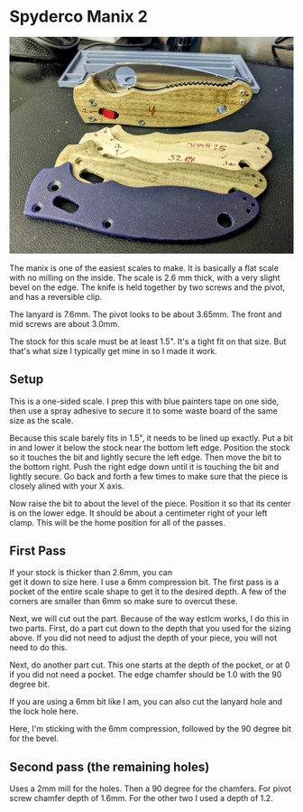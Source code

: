 # Spyderco Manix 2

![spyderco manix 2](https://raw.githubusercontent.com/ferrance/open-scales-project/main/spyderco-manix/images/manix-in-progress.jpg)

The manix is one of the easiest scales to make. It is basically a flat
scale with no milling on the inside. The scale is 2.6 mm thick, with
a very slight bevel on the edge. The knife is held together by two screws
and the pivot, and has a reversible clip.

The lanyard is 7.6mm. The pivot looks to be about 3.65mm.
The front and mid screws are about 3.0mm.

The stock for this scale must be at least 1.5". It's a tight 
fit on that size. But that's what size I typically get mine in
so I made it work.

## Setup

This is a one-sided scale. I prep this with blue painters
tape on one side, then use a spray adhesive to secure it 
to some waste board of the same size as the scale.

Because this scale barely fits in 1.5", it needs to be lined
up exactly. Put a bit in and lower it below the stock near the
bottom left edge. Position the stock so it touches the bit and 
lightly secure the left edge. Then move the bit to the 
bottom right. Push the right edge down until it is touching the
bit and lightly secure. Go back and forth a few times to make
sure that the piece is closely alined with your X axis.

Now raise the bit to about the level of the piece. Position it
so that its center is on the lower edge. It should be about a
centimeter right of your left clamp. This will be the home
position for all of the passes.

## First Pass

If your stock is thicker than 2.6mm, you can  
get it down to size here. I use a 6mm compression bit. The first pass 
is a pocket of the entire scale shape to get it to the desired 
depth. A few of the corners are smaller than 6mm so make sure
to overcut these.

Next, we will cut out the part. Because of the way estlcm
works, I do this in two parts. First, do a part cut down to 
the depth that you used for the sizing above. If you did 
not need to adjust the depth of your piece, you will not need
to do this. 

Next, do another part cut. This one starts at the depth
of the pocket, or at 0 if you did not need a pocket.
The edge chamfer should be 1.0 with the 90 degree bit.

If you are using a 6mm bit like I am, you can also cut 
the lanyard hole and the lock hole here. 

Here, I'm sticking with the 6mm compression, followed by the
90 degree bit for the bevel.

## Second pass (the remaining holes)

Uses a 2mm mill for the holes. Then a 90 degree for the chamfers.
For pivot screw chamfer depth of 1.6mm. For the other two
I used a depth of 1.2.